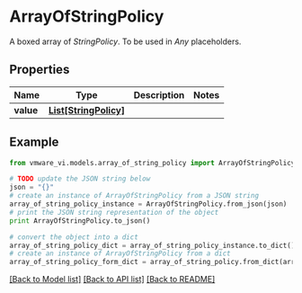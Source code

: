 # ArrayOfStringPolicy

A boxed array of *StringPolicy*. To be used in *Any* placeholders. 

## Properties
Name | Type | Description | Notes
------------ | ------------- | ------------- | -------------
**value** | [**List[StringPolicy]**](StringPolicy.md) |  | 

## Example

```python
from vmware_vi.models.array_of_string_policy import ArrayOfStringPolicy

# TODO update the JSON string below
json = "{}"
# create an instance of ArrayOfStringPolicy from a JSON string
array_of_string_policy_instance = ArrayOfStringPolicy.from_json(json)
# print the JSON string representation of the object
print ArrayOfStringPolicy.to_json()

# convert the object into a dict
array_of_string_policy_dict = array_of_string_policy_instance.to_dict()
# create an instance of ArrayOfStringPolicy from a dict
array_of_string_policy_form_dict = array_of_string_policy.from_dict(array_of_string_policy_dict)
```
[[Back to Model list]](../README.md#documentation-for-models) [[Back to API list]](../README.md#documentation-for-api-endpoints) [[Back to README]](../README.md)


